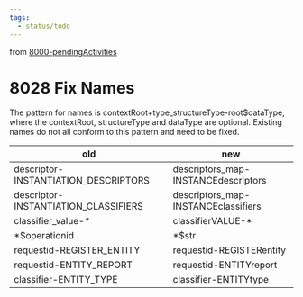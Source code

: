 ```yaml
---
tags:
  - status/todo
---
```

from [8000-pendingActivities](8000-pendingActivities.md)
# 8028 Fix Names
The pattern for names is contextRoot+type_structureType-root$dataType, where the  contextRoot, structureType and dataType are optional. Existing names do not all conform to this pattern and need to be fixed.

| old | new |
|----------------------------------|----------------------------------|
| descriptor-INSTANTIATION_DESCRIPTORS | descriptors_map-INSTANCEdescriptors |
| descriptor-INSTANTIATION_CLASSIFIERS | descriptors_map-INSTANCEclassifiers |
| classifier_value-* | classifierVALUE-* |
| *$operationid | *$str |
| requestid-REGISTER_ENTITY | requestid-REGISTERentity |
| requestid-ENTITY_REPORT | requestid-ENTITYreport |
| classifier-ENTITY_TYPE | classifier-ENTITYtype |